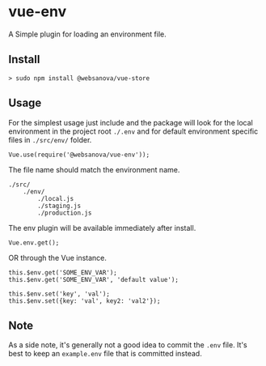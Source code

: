 # vue-env

A Simple plugin for loading an environment file.


## Install

~~~
> sudo npm install @websanova/vue-store
~~~


## Usage

For the simplest usage just include and the package will look for the local environment in the project root `./.env` and for default environment specific files in  `./src/env/` folder.

~~~
Vue.use(require('@websanova/vue-env'));
~~~

The file name should match the environment name.

~~~
./src/
    ./env/
        ./local.js
        ./staging.js
        ./production.js
~~~

The env plugin will be available immediately after install.

~~~
Vue.env.get();
~~~

OR through the Vue instance.

~~~
this.$env.get('SOME_ENV_VAR');
this.$env.get('SOME_ENV_VAR', 'default value');

this.$env.set('key', 'val');
this.$env.set({key: 'val', key2: 'val2'});
~~~


## Note

As a side note, it's generally not a good idea to commit the `.env` file. It's best to keep an `example.env` file that is committed instead.